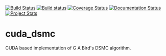 [![Build Status](https://travis-ci.org/inJeans/cuda_dsmc.svg)](https://travis-ci.org/inJeans/cuda_dsmc)
[![Build status](https://ci.appveyor.com/api/projects/status/kdmwtlq123imd1o3?svg=true)](https://ci.appveyor.com/project/inJeans/cuda-dsmc)
[![Coverage Status](https://coveralls.io/repos/inJeans/cuda_dsmc/badge.svg?branch=master&service=github)](https://coveralls.io/github/inJeans/cuda_dsmc?branch=master)
[![Documentation Status](https://readthedocs.org/projects/cuda-dsmc/badge/?version=latest)](http://cuda-dsmc.readthedocs.org/en/latest/?badge=latest)
[![Project Stats](https://www.openhub.net/p/cuda_dsmc/widgets/project_thin_badge.gif)](https://www.openhub.net/p/cuda_dsmc)
                

# cuda_dsmc
CUDA based implementation of G A Bird's DSMC algorithm.
